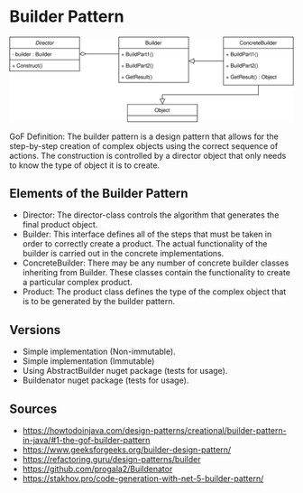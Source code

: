 # Builder Pattern

![Builder UML Diagram](Builder.svg)

GoF Definition: The builder pattern is a design pattern that allows for the step-by-step creation of complex objects using the correct sequence of actions.
The construction is controlled by a director object that only needs to know the type of object it is to create.

## Elements of the Builder Pattern
- Director: The director-class controls the algorithm that generates the final product object.
- Builder: This interface defines all of the steps that must be taken in order to correctly create a product. The actual functionality of the builder is carried out in the concrete implementations.
- ConcreteBuilder: There may be any number of concrete builder classes inheriting from Builder. These classes contain the functionality to create a particular complex product.
- Product: The product class defines the type of the complex object that is to be generated by the builder pattern.

## Versions

- Simple implementation (Non-immutable).
- Simple implementation (Immutable)
- Using AbstractBuilder nuget package (tests for usage).
- Buildenator nuget package (tests for usage).

## Sources

- https://howtodoinjava.com/design-patterns/creational/builder-pattern-in-java/#1-the-gof-builder-pattern
- https://www.geeksforgeeks.org/builder-design-pattern/
- https://refactoring.guru/design-patterns/builder
- https://github.com/progala2/Buildenator
- https://stakhov.pro/code-generation-with-net-5-builder-pattern/

